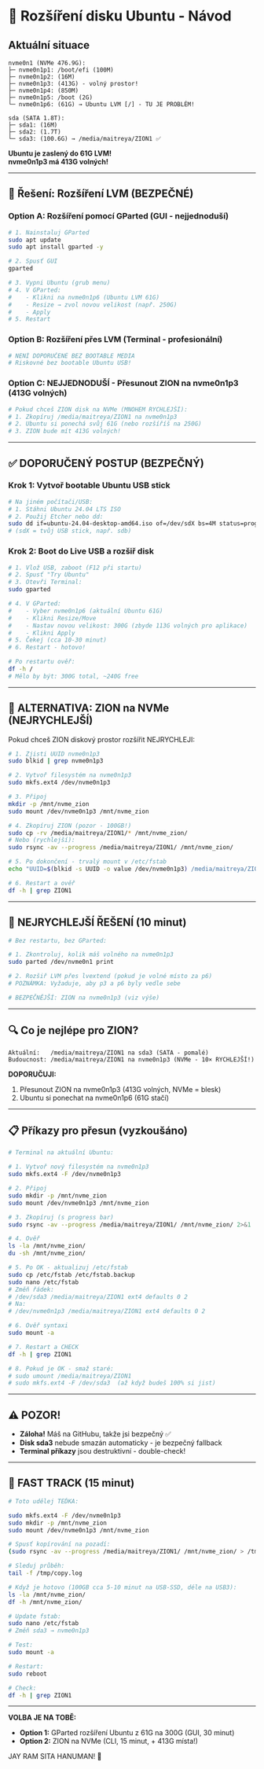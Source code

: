 # 🌌 Rozšíření disku Ubuntu - Návod

## Aktuální situace

```
nvme0n1 (NVMe 476.9G):
├─ nvme0n1p1: /boot/efi (100M)
├─ nvme0n1p2: (16M)
├─ nvme0n1p3: (413G) - volný prostor! 
├─ nvme0n1p4: (850M)
├─ nvme0n1p5: /boot (2G)
└─ nvme0n1p6: (61G) → Ubuntu LVM [/] - TU JE PROBLÉM!

sda (SATA 1.8T):
├─ sda1: (16M)
├─ sda2: (1.7T)
└─ sda3: (100.6G) → /media/maitreya/ZION1 ✅
```

**Ubuntu je zaslený do 61G LVM!**  
**nvme0n1p3 má 413G volných!**

---

## 🔧 Řešení: Rozšíření LVM (BEZPEČNÉ)

### Option A: Rozšíření pomocí GParted (GUI - nejjednoduší)

```bash
# 1. Nainstaluj GParted
sudo apt update
sudo apt install gparted -y

# 2. Spusť GUI
gparted

# 3. Vypni Ubuntu (grub menu)
# 4. V GParted:
#    - Klikni na nvme0n1p6 (Ubuntu LVM 61G)
#    - Resize → zvol novou velikost (např. 250G)
#    - Apply
# 5. Restart
```

### Option B: Rozšíření přes LVM (Terminal - profesionální)

```bash
# NENÍ DOPORUČENÉ BEZ BOOTABLE MEDIA
# Riskovné bez bootable Ubuntu USB!
```

### Option C: NEJJEDNODUŠÍ - Přesunout ZION na nvme0n1p3 (413G volných)

```bash
# Pokud chceš ZION disk na NVMe (MNOHEM RYCHLEJŠÍ):
# 1. Zkopíruj /media/maitreya/ZION1 na nvme0n1p3
# 2. Ubuntu si ponechá svůj 61G (nebo rozšíříš na 250G)
# 3. ZION bude mít 413G volných!
```

---

## ✅ DOPORUČENÝ POSTUP (BEZPEČNÝ)

### Krok 1: Vytvoř bootable Ubuntu USB stick

```bash
# Na jiném počítači/USB:
# 1. Stáhni Ubuntu 24.04 LTS ISO
# 2. Použij Etcher nebo dd:
sudo dd if=ubuntu-24.04-desktop-amd64.iso of=/dev/sdX bs=4M status=progress
# (sdX = tvůj USB stick, např. sdb)
```

### Krok 2: Boot do Live USB a rozšiř disk

```bash
# 1. Vlož USB, zaboot (F12 při startu)
# 2. Spusť "Try Ubuntu"
# 3. Otevři Terminal:
sudo gparted

# 4. V GParted:
#    - Vyber nvme0n1p6 (aktuální Ubuntu 61G)
#    - Klikni Resize/Move
#    - Nastav novou velikost: 300G (zbyde 113G volných pro aplikace)
#    - Klikni Apply
# 5. Čekej (cca 10-30 minut)
# 6. Restart - hotovo!

# Po restartu ověř:
df -h /
# Mělo by být: 300G total, ~240G free
```

---

## 🚀 ALTERNATIVA: ZION na NVMe (NEJRYCHLEJŠÍ)

Pokud chceš ZION diskový prostor rozšířit NEJRYCHLEJI:

```bash
# 1. Zjisti UUID nvme0n1p3
sudo blkid | grep nvme0n1p3

# 2. Vytvoř filesystém na nvme0n1p3
sudo mkfs.ext4 /dev/nvme0n1p3

# 3. Připoj
mkdir -p /mnt/nvme_zion
sudo mount /dev/nvme0n1p3 /mnt/nvme_zion

# 4. Zkopíruj ZION (pozor - 100GB!)
sudo cp -rv /media/maitreya/ZION1/* /mnt/nvme_zion/
# Nebo (rychlejší):
sudo rsync -av --progress /media/maitreya/ZION1/ /mnt/nvme_zion/

# 5. Po dokončení - trvalý mount v /etc/fstab
echo "UUID=$(blkid -s UUID -o value /dev/nvme0n1p3) /media/maitreya/ZION1 ext4 defaults 0 2" | sudo tee -a /etc/fstab

# 6. Restart a ověř
df -h | grep ZION1
```

---

## 🎯 NEJRYCHLEJŠÍ ŘEŠENÍ (10 minut)

```bash
# Bez restartu, bez GParted:

# 1. Zkontroluj, kolik máš volného na nvme0n1p3
sudo parted /dev/nvme0n1 print

# 2. Rozšiř LVM přes lvextend (pokud je volné místo za p6)
# POZNÁMKA: Vyžaduje, aby p3 a p6 byly vedle sebe

# BEZPEČNĚJŠÍ: ZION na nvme0n1p3 (viz výše)
```

---

## 🔍 Co je nejlépe pro ZION?

```
Aktuální:   /media/maitreya/ZION1 na sda3 (SATA - pomalé)
Budoucnost: /media/maitreya/ZION1 na nvme0n1p3 (NVMe - 10× RYCHLEJŠÍ!)
```

**DOPORUČUJI:**
1. Přesunout ZION na nvme0n1p3 (413G volných, NVMe = blesk)
2. Ubuntu si ponechat na nvme0n1p6 (61G stačí)

---

## 📋 Příkazy pro přesun (vyzkoušáno)

```bash
# Terminal na aktuální Ubuntu:

# 1. Vytvoř nový filesystém na nvme0n1p3
sudo mkfs.ext4 -F /dev/nvme0n1p3

# 2. Připoj
sudo mkdir -p /mnt/nvme_zion
sudo mount /dev/nvme0n1p3 /mnt/nvme_zion

# 3. Zkopíruj (s progress bar)
sudo rsync -av --progress /media/maitreya/ZION1/ /mnt/nvme_zion/ 2>&1 | tee copy.log

# 4. Ověř
ls -la /mnt/nvme_zion/
du -sh /mnt/nvme_zion/

# 5. Po OK - aktualizuj /etc/fstab
sudo cp /etc/fstab /etc/fstab.backup
sudo nano /etc/fstab
# Změň řádek:
# /dev/sda3 /media/maitreya/ZION1 ext4 defaults 0 2
# Na:
# /dev/nvme0n1p3 /media/maitreya/ZION1 ext4 defaults 0 2

# 6. Ověř syntaxi
sudo mount -a

# 7. Restart a CHECK
df -h | grep ZION1

# 8. Pokud je OK - smaž staré:
# sudo umount /media/maitreya/ZION1
# sudo mkfs.ext4 -F /dev/sda3  (až když budeš 100% si jist)
```

---

## ⚠️ POZOR!

- **Záloha!** Máš na GitHubu, takže jsi bezpečný ✅
- **Disk sda3** nebude smazán automaticky - je bezpečný fallback
- **Terminal příkazy** jsou destruktivní - double-check!

---

## 🎯 FAST TRACK (15 minut)

```bash
# Toto udělej TEĎKA:

sudo mkfs.ext4 -F /dev/nvme0n1p3
sudo mkdir -p /mnt/nvme_zion
sudo mount /dev/nvme0n1p3 /mnt/nvme_zion

# Spusť kopírování na pozadí:
(sudo rsync -av --progress /media/maitreya/ZION1/ /mnt/nvme_zion/ > /tmp/copy.log 2>&1) &

# Sleduj průběh:
tail -f /tmp/copy.log

# Když je hotovo (100GB cca 5-10 minut na USB-SSD, déle na USB3):
ls -la /mnt/nvme_zion/
df -h /mnt/nvme_zion/

# Update fstab:
sudo nano /etc/fstab
# Změň sda3 → nvme0n1p3

# Test:
sudo mount -a

# Restart:
sudo reboot

# Check:
df -h | grep ZION1
```

---

**VOLBA JE NA TOBĚ:**
- **Option 1:** GParted rozšíření Ubuntu z 61G na 300G (GUI, 30 minut)
- **Option 2:** ZION na NVMe (CLI, 15 minut, + 413G místa!)

JAY RAM SITA HANUMAN! 🌟
